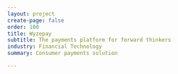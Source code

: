 ```yaml
---
layout: project
create-page: false
order: 100
title: Wyzepay
subtitle: The payments platform for forward thinkers
industry: Financial Technology
summary: Consumer payments solution

---
```

